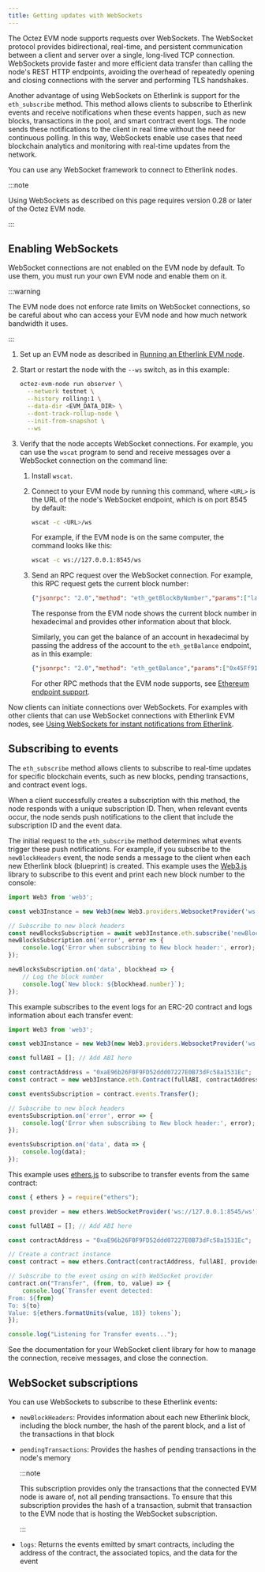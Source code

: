 ```yaml
---
title: Getting updates with WebSockets
---
```


The Octez EVM node supports requests over WebSockets.
The WebSocket protocol provides bidirectional, real-time, and persistent communication between a client and server over a single, long-lived TCP connection.
WebSockets provide faster and more efficient data transfer than calling the node's REST HTTP endpoints, avoiding the overhead of repeatedly opening and closing connections with the server and performing TLS handshakes.

Another advantage of using WebSockets on Etherlink is support for the `eth_subscribe` method.
This method allows clients to subscribe to Etherlink events and receive notifications when these events happen, such as new blocks, transactions in the pool, and smart contract event logs.
The node sends these notifications to the client in real time without the need for continuous polling.
In this way, WebSockets enable use cases that need blockchain analytics and monitoring with real-time updates from the network.

You can use any WebSocket framework to connect to Etherlink nodes.

:::note

Using WebSockets as described on this page requires version 0.28 or later of the Octez EVM node.

:::

## Enabling WebSockets

WebSocket connections are not enabled on the EVM node by default.
To use them, you must run your own EVM node and enable them on it.

:::warning

The EVM node does not enforce rate limits on WebSocket connections, so be careful about who can access your EVM node and how much network bandwidth it uses.

:::

1. Set up an EVM node as described in [Running an Etherlink EVM node](/network/evm-nodes).

1. Start or restart the node with the `--ws` switch, as in this example:

   ```bash
   octez-evm-node run observer \
     --network testnet \
     --history rolling:1 \
     --data-dir <EVM_DATA_DIR> \
     --dont-track-rollup-node \
     --init-from-snapshot \
     --ws
   ```

1. Verify that the node accepts WebSocket connections.
For example, you can use the `wscat` program to send and receive messages over a WebSocket connection on the command line:

   1. Install `wscat`.

   1. Connect to your EVM node by running this command, where `<URL>` is the URL of the node's WebSocket endpoint, which is on port 8545 by default:

      ```bash
      wscat -c <URL>/ws
      ```

      For example, if the EVM node is on the same computer, the command looks like this:

      ```bash
      wscat -c ws://127.0.0.1:8545/ws
      ```

   1. Send an RPC request over the WebSocket connection.
   For example, this RPC request gets the current block number:

      ```json
      {"jsonrpc": "2.0","method": "eth_getBlockByNumber","params":["latest", false],"id": 1}
      ```

      The response from the EVM node shows the current block number in hexadecimal and provides other information about that block.

      Similarly, you can get the balance of an account in hexadecimal by passing the address of the account to the `eth_getBalance` endpoint, as in this example:

      ```json
      {"jsonrpc": "2.0","method": "eth_getBalance","params":["0x45Ff91b4bF16aC9907CF4A11436f9Ce61BE0650d"],"id": 1}
      ```

      For other RPC methods that the EVM node supports, see [Ethereum endpoint support](/building-on-etherlink/endpoint-support).

Now clients can initiate connections over WebSockets.
For examples with other clients that can use WebSocket connections with Etherlink EVM nodes, see [Using WebSockets for instant notifications from Etherlink](https://medium.com/@etherlink/using-websockets-for-instant-notifications-from-etherlink-b70d1c79c7a1).

## Subscribing to events

The `eth_subscribe` method allows clients to subscribe to real-time updates for specific blockchain events, such as new blocks, pending transactions, and contract event logs.

When a client successfully creates a subscription with this method, the node responds with a unique subscription ID.
Then, when relevant events occur, the node sends push notifications to the client that include the subscription ID and the event data.

The initial request to the `eth_subscribe` method determines what events trigger these push notifications.
For example, if you subscribe to the `newBlockHeaders` event, the node sends a message to the client when each new Etherlink block (blueprint) is created.
This example uses the [Web3.js](https://docs.web3js.org/) library to subscribe to this event and print each new block number to the console:

```javascript
import Web3 from 'web3';

const web3Instance = new Web3(new Web3.providers.WebsocketProvider('ws://127.0.0.1:8545/ws'));

// Subscribe to new block headers
const newBlocksSubscription = await web3Instance.eth.subscribe('newBlockHeaders');
newBlocksSubscription.on('error', error => {
    console.log('Error when subscribing to New block header:', error);
});

newBlocksSubscription.on('data', blockhead => {
    // Log the block number
    console.log(`New block: ${blockhead.number}`);
});
```

This example subscribes to the event logs for an ERC-20 contract and logs information about each transfer event:

```javascript
import Web3 from 'web3';

const web3Instance = new Web3(new Web3.providers.WebsocketProvider('ws://127.0.0.1:8545/ws'));

const fullABI = []; // Add ABI here

const contractAddress = "0xaE96b26F0F9FD52ddd07227E0B73dFc58a1531Ec";
const contract = new web3Instance.eth.Contract(fullABI, contractAddress);

const eventsSubscription = contract.events.Transfer();

// Subscribe to new block headers
eventsSubscription.on('error', error => {
    console.log('Error when subscribing to New block header:', error);
});

eventsSubscription.on('data', data => {
    console.log(data);
});

```

This example uses [ethers.js](https://docs.ethers.org/v6/) to subscribe to transfer events from the same contract:

```javascript
const { ethers } = require("ethers");

const provider = new ethers.WebSocketProvider('ws://127.0.0.1:8545/ws');

const fullABI = []; // Add ABI here

const contractAddress = "0xaE96b26F0F9FD52ddd07227E0B73dFc58a1531Ec";

// Create a contract instance
const contract = new ethers.Contract(contractAddress, fullABI, provider);

// Subscribe to the event using on with WebSocket provider
contract.on("Transfer", (from, to, value) => {
    console.log(`Transfer event detected:
From: ${from}
To: ${to}
Value: ${ethers.formatUnits(value, 18)} tokens`);
});

console.log("Listening for Transfer events...");
```

See the documentation for your WebSocket client library for how to manage the connection, receive messages, and close the connection.

## WebSocket subscriptions

You can use WebSockets to subscribe to these Etherlink events:

- `newBlockHeaders`: Provides information about each new Etherlink block, including the block number, the hash of the parent block, and a list of the transactions in that block

- `pendingTransactions`: Provides the hashes of pending transactions in the node's memory

   :::note

   This subscription provides only the transactions that the connected EVM node is aware of, not all pending transactions.
   To ensure that this subscription provides the hash of a transaction, submit that transaction to the EVM node that is hosting the WebSocket subscription.

   :::

- `logs`: Returns the events emitted by smart contracts, including the address of the contract, the associated topics, and the data for the event
